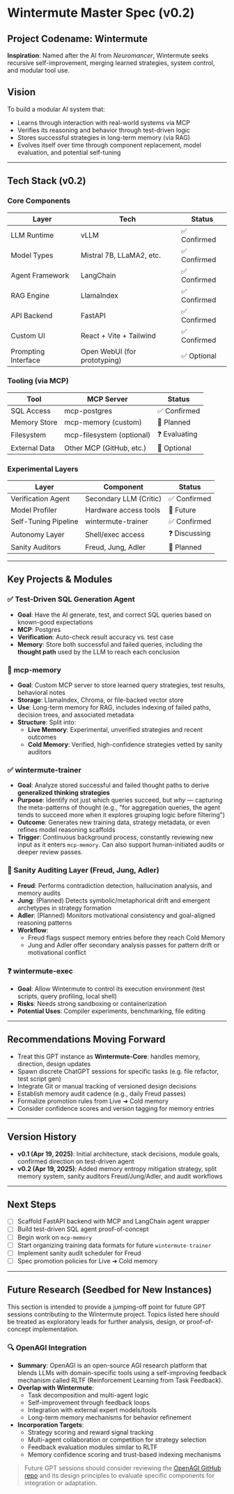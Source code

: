 # Wintermute Master Spec (v0.2)

## Project Codename: Wintermute
**Inspiration**: Named after the AI from *Neuromancer*, Wintermute seeks recursive self-improvement, merging learned strategies, system control, and modular tool use.

## Vision
To build a modular AI system that:
- Learns through interaction with real-world systems via MCP
- Verifies its reasoning and behavior through test-driven logic
- Stores successful strategies in long-term memory (via RAG)
- Evolves itself over time through component replacement, model evaluation, and potential self-tuning

---

## Tech Stack (v0.2)

### Core Components
| Layer                | Tech                        | Status       |
|---------------------|-----------------------------|--------------|
| LLM Runtime         | vLLM                        | ✅ Confirmed  |
| Model Types         | Mistral 7B, LLaMA2, etc.    | ✅ Confirmed  |
| Agent Framework     | LangChain                   | ✅ Confirmed  |
| RAG Engine          | LlamaIndex                  | ✅ Confirmed  |
| API Backend         | FastAPI                     | ✅ Confirmed  |
| Custom UI           | React + Vite + Tailwind     | ✅ Confirmed  |
| Prompting Interface | Open WebUI (for prototyping)| ✅ Optional   |

### Tooling (via MCP)
| Tool              | MCP Server              | Status       |
|------------------|-------------------------|--------------|
| SQL Access       | mcp-postgres            | ✅ Confirmed  |
| Memory Store     | mcp-memory (custom)     | 🚧 Planned    |
| Filesystem       | mcp-filesystem (optional)| ❓ Evaluating |
| External Data    | Other MCP (GitHub, etc.)| 🧪 Optional   |

### Experimental Layers
| Layer                 | Component                  | Status       |
|----------------------|----------------------------|--------------|
| Verification Agent   | Secondary LLM (Critic)     | ✅ Confirmed  |
| Model Profiler       | Hardware access tools      | 🧪 Future     |
| Self-Tuning Pipeline | wintermute-trainer         | ✅ Confirmed  |
| Autonomy Layer       | Shell/exec access          | ❓ Discussing |
| Sanity Auditors      | Freud, Jung, Adler         | 🧠 Planned    |

---

## Key Projects & Modules

### ✅ Test-Driven SQL Generation Agent
- **Goal**: Have the AI generate, test, and correct SQL queries based on known-good expectations
- **MCP**: Postgres
- **Verification**: Auto-check result accuracy vs. test case
- **Memory**: Store both successful and failed queries, including the **thought path** used by the LLM to reach each conclusion

### 🚧 mcp-memory
- **Goal**: Custom MCP server to store learned query strategies, test results, behavioral notes
- **Storage**: LlamaIndex, Chroma, or file-backed vector store
- **Use**: Long-term memory for RAG, includes indexing of failed paths, decision trees, and associated metadata
- **Structure**: Split into:
  - **Live Memory**: Experimental, unverified strategies and recent outcomes
  - **Cold Memory**: Verified, high-confidence strategies vetted by sanity auditors

### ✅ wintermute-trainer
- **Goal**: Analyze stored successful and failed thought paths to derive **generalized thinking strategies**
- **Purpose**: Identify not just which queries succeed, but *why* — capturing the meta-patterns of thought (e.g., "for aggregation queries, the agent tends to succeed more when it explores grouping logic before filtering")
- **Outcome**: Generates new training data, strategy metadata, or even refines model reasoning scaffolds
- **Trigger**: Continuous background process, constantly reviewing new input as it enters `mcp-memory`. Can also support human-initiated audits or deeper review passes.

### 🧠 Sanity Auditing Layer (Freud, Jung, Adler)
- **Freud**: Performs contradiction detection, hallucination analysis, and memory audits
- **Jung**: (Planned) Detects symbolic/metaphorical drift and emergent archetypes in strategy formation
- **Adler**: (Planned) Monitors motivational consistency and goal-aligned reasoning patterns
- **Workflow**:
  - Freud flags suspect memory entries before they reach Cold Memory
  - Jung and Adler offer secondary analysis passes for pattern drift or motivational conflict

### ❓ wintermute-exec
- **Goal**: Allow Wintermute to control its execution environment (test scripts, query profiling, local shell)
- **Risks**: Needs strong sandboxing or containerization
- **Potential Uses**: Compiler experiments, benchmarking, file editing

---

## Recommendations Moving Forward
- Treat this GPT instance as **Wintermute-Core**: handles memory, direction, design updates
- Spawn discrete ChatGPT sessions for specific tasks (e.g. file refactor, test script gen)
- Integrate Git or manual tracking of versioned design decisions
- Establish memory audit cadence (e.g., daily Freud passes)
- Formalize promotion rules from Live ➜ Cold memory
- Consider confidence scores and version tagging for memory entries

---

## Version History
- **v0.1 (Apr 19, 2025)**: Initial architecture, stack decisions, module goals, confirmed direction on test-driven agent
- **v0.2 (Apr 19, 2025)**: Added memory entropy mitigation strategy, split memory system, sanity auditors Freud/Jung/Adler, and audit workflows

---

## Next Steps
- [ ] Scaffold FastAPI backend with MCP and LangChain agent wrapper
- [ ] Build test-driven SQL agent proof-of-concept
- [ ] Begin work on `mcp-memory`
- [ ] Start organizing training data formats for future `wintermute-trainer`
- [ ] Implement sanity audit scheduler for Freud
- [ ] Spec promotion policies for Live ➜ Cold memory

---

## Future Research (Seedbed for New Instances)
This section is intended to provide a jumping-off point for future GPT sessions contributing to the Wintermute project. Topics listed here should be treated as exploratory leads for further analysis, design, or proof-of-concept implementation.

### 🔍 OpenAGI Integration
- **Summary**: OpenAGI is an open-source AGI research platform that blends LLMs with domain-specific tools using a self-improving feedback mechanism called RLTF (Reinforcement Learning from Task Feedback).
- **Overlap with Wintermute**:
  - Task decomposition and multi-agent logic
  - Self-improvement through feedback loops
  - Integration with external expert models/tools
  - Long-term memory mechanisms for behavior refinement
- **Incorporation Targets**:
  - Strategy scoring and reward signal tracking
  - Multi-agent collaboration or competition for strategy selection
  - Feedback evaluation modules similar to RLTF
  - Memory confidence scoring and trust-based indexing mechanisms

> Future GPT sessions should consider reviewing the [OpenAGI GitHub repo](https://github.com/aiplanethub/openagi) and its design principles to evaluate specific components for integration or adaptation.

